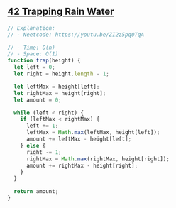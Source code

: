 ## [42 Trapping Rain Water](https://leetcode.com/problems/trapping-rain-water/description/)

<!-- notecardId: 1759079953783 -->

```js
// Explanation:
// - Neetcode: https://youtu.be/ZI2z5pq0TqA

// - Time: O(n)
// - Space: O(1)
function trap(height) {
  let left = 0;
  let right = height.length - 1;

  let leftMax = height[left];
  let rightMax = height[right];
  let amount = 0;

  while (left < right) {
    if (leftMax < rightMax) {
      left += 1;
      leftMax = Math.max(leftMax, height[left]);
      amount += leftMax - height[left];
    } else {
      right -= 1;
      rightMax = Math.max(rightMax, height[right]);
      amount += rightMax - height[right];
    }
  }

  return amount;
}
```
